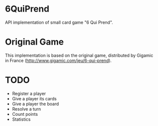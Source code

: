 # 6QuiPrend
API implementation of small card game "6 Qui Prend".

# Original Game
This implementation is based on the original game, distributed by Gigamic in
France (http://www.gigamic.com/jeu/6-qui-prend).

# TODO
* Register a player
* Give a player its cards
* Give a player the board
* Resolve a turn
* Count points
* Statistics
